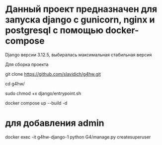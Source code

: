 # Данный проект предназначен для запуска django с gunicorn, nginx и postgresql с помощью docker-compose

Django версии 3.12.5, выбиралась максимальная стабильная версия 

Для сборка проекта 

git clone https://github.com/slavidich/g4hw.git

cd g4hw/

sudo chmod +x django/entrypoint.sh 

docker compose up --build -d 

# для добавления admin 
docker exec -it g4hw-django-1 python G4/manage.py createsuperuser
